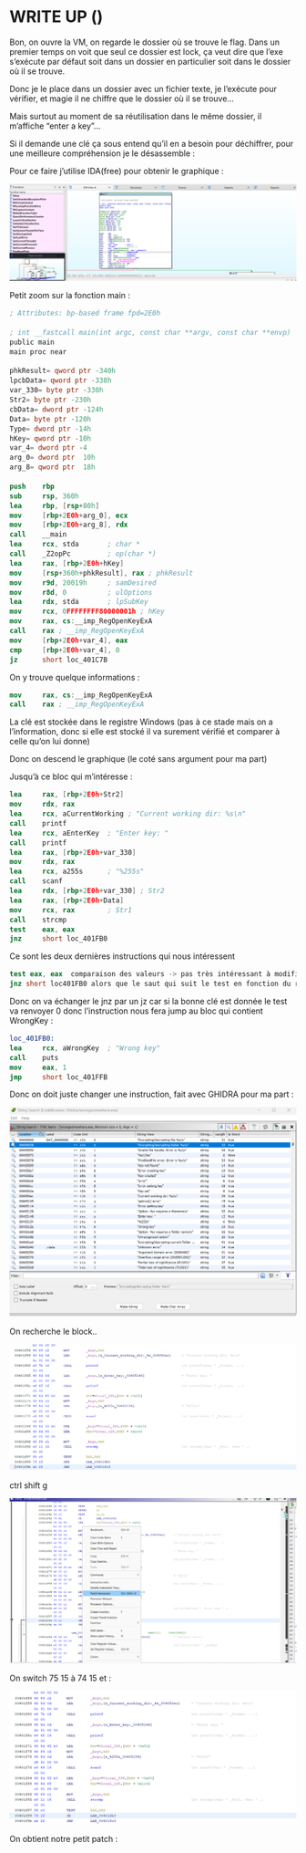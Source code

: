 # WRITE UP ()

Bon, on ouvre la VM, on regarde le dossier où se trouve le flag. Dans un premier temps on voit que seul ce dossier est lock, ça veut dire que l’exe s’exécute par défaut soit dans un dossier en particulier soit dans le dossier où il se trouve. 

Donc je le place dans un dossier avec un fichier texte, je l’exécute pour vérifier, et magie il ne chiffre que le dossier où il se trouve… 

Mais surtout au moment de sa réutilisation dans le même dossier, il m’affiche “enter a key”… 

Si il demande une clé ça sous entend qu’il en a besoin pour déchiffrer, pour une meilleure compréhension je le désassemble : 

Pour ce faire j’utilise IDA(free) pour obtenir le graphique : 

![Untitled](WRITE%20UP%20()%20eda56aa1d7f54fe29284a62abe232c02/Untitled.png)

Petit zoom sur la fonction main : 

```nasm
; Attributes: bp-based frame fpd=2E0h

; int __fastcall main(int argc, const char **argv, const char **envp)
public main
main proc near

phkResult= qword ptr -340h
lpcbData= qword ptr -338h
var_330= byte ptr -330h
Str2= byte ptr -230h
cbData= dword ptr -124h
Data= byte ptr -120h
Type= dword ptr -14h
hKey= qword ptr -10h
var_4= dword ptr -4
arg_0= dword ptr  10h
arg_8= qword ptr  18h

push    rbp
sub     rsp, 360h
lea     rbp, [rsp+80h]
mov     [rbp+2E0h+arg_0], ecx
mov     [rbp+2E0h+arg_8], rdx
call    __main
lea     rcx, stda       ; char *
call    _Z2opPc         ; op(char *)
lea     rax, [rbp+2E0h+hKey]
mov     [rsp+360h+phkResult], rax ; phkResult
mov     r9d, 20019h     ; samDesired
mov     r8d, 0          ; ulOptions
lea     rdx, stda       ; lpSubKey
mov     rcx, 0FFFFFFFF80000001h ; hKey
mov     rax, cs:__imp_RegOpenKeyExA 
call    rax ; __imp_RegOpenKeyExA
mov     [rbp+2E0h+var_4], eax
cmp     [rbp+2E0h+var_4], 0
jz      short loc_401C7B
```

On y trouve quelque informations : 

```nasm
mov     rax, cs:__imp_RegOpenKeyExA 
call    rax ; __imp_RegOpenKeyExA
```

La clé est stockée dans le registre Windows (pas à ce stade mais on a l’information, donc si elle est stocké il va surement vérifié et comparer à celle qu’on lui donne)

Donc on descend le graphique (le coté sans argument pour ma part) 

Jusqu’à ce bloc qui m’intéresse : 

```nasm
lea     rax, [rbp+2E0h+Str2]
mov     rdx, rax
lea     rcx, aCurrentWorking ; "Current working dir: %s\n"
call    printf
lea     rcx, aEnterKey  ; "Enter key: "
call    printf
lea     rax, [rbp+2E0h+var_330]
mov     rdx, rax
lea     rcx, a255s      ; "%255s"
call    scanf
lea     rdx, [rbp+2E0h+var_330] ; Str2
lea     rax, [rbp+2E0h+Data]
mov     rcx, rax        ; Str1
call    strcmp
test    eax, eax
jnz     short loc_401FB0
```

Ce sont les deux dernières instructions qui nous intéressent 

```nasm
test eax, eax  comparaison des valeurs -> pas très intéressant à modifier 
jnz short loc401FB0 alors que le saut qui suit le test en fonction du résultat l'ai 
```

Donc on va échanger le jnz par un jz car si la bonne clé est donnée le test va renvoyer 0 donc l’instruction nous fera jump au bloc qui contient WrongKey : 

```nasm
loc_401FB0:
lea     rcx, aWrongKey  ; "Wrong key"
call    puts
mov     eax, 1
jmp     short loc_401FFB
```

Donc on doit juste changer une instruction, fait avec GHIDRA pour ma part : 

![Untitled](WRITE%20UP%20()%20eda56aa1d7f54fe29284a62abe232c02/Untitled%201.png)

On recherche le block.. 

![Untitled](WRITE%20UP%20()%20eda56aa1d7f54fe29284a62abe232c02/Untitled%202.png)

ctrl shift g 

![Untitled](WRITE%20UP%20()%20eda56aa1d7f54fe29284a62abe232c02/Untitled%203.png)

On switch 75 15 à 74 15 et : 

![Untitled](WRITE%20UP%20()%20eda56aa1d7f54fe29284a62abe232c02/Untitled%204.png)

On obtient notre petit patch :